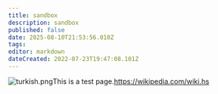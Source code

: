 ```yaml
---
title: sandbox
description: sandbox
published: false
date: 2025-08-10T21:53:56.010Z
tags: 
editor: markdown
dateCreated: 2022-07-23T19:47:08.101Z
---
```


![turkish.png](/language-buttons/turkish.png)This is a test page.https://wikipedia.com/wiki.hs
